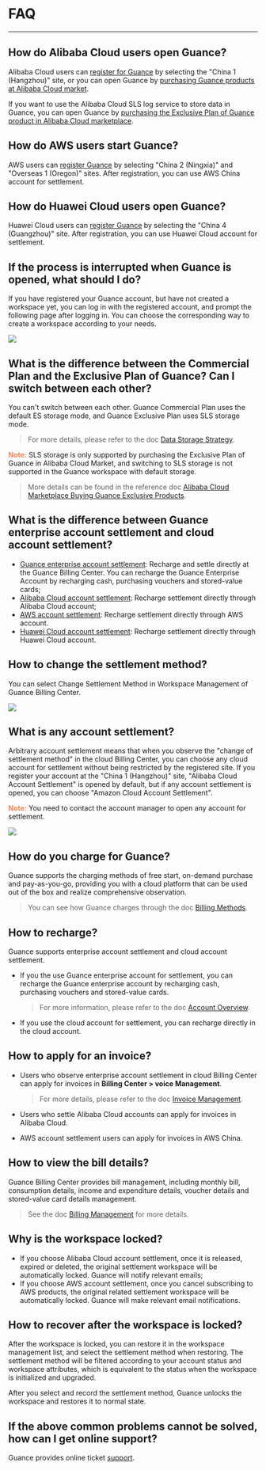 # FAQ
---

## How do Alibaba Cloud users open Guance?

Alibaba Cloud users can [register for Guance](../billing/commercial-register.md) by selecting the "China 1 (Hangzhou)" site, or you can open Guance by [purchasing Guance products at Alibaba Cloud market](../billing/commercial-aliyun.md).

If you want to use the Alibaba Cloud SLS log service to store data in Guance, you can open Guance by [purchasing the Exclusive Plan of Guance product in Alibaba Cloud marketplace](../billing/commercial-aliyun-sls.md).

## How do AWS users start Guance?

AWS users can [register Guance](../billing/commercial-register.md) by selecting "China 2 (Ningxia)" and "Overseas 1 (Oregon)" sites. After registration, you can use AWS China account for settlement.

## How do Huawei Cloud users open Guance?

Huawei Cloud users can [register Guance](../billing/commercial-register.md) by selecting the "China 4 (Guangzhou)" site. After registration, you can use Huawei Cloud account for settlement.

## If the process is interrupted when Guance is opened, what should I do?

If you have registered your Guance account, but have not created a workspace yet, you can log in with the registered account, and prompt the following page after logging in. You can choose the corresponding way to create a workspace according to your needs.

![](img/8.register_6.png)

## What is the difference between the Commercial Plan and the Exclusive Plan of Guance? Can I switch between each other?

You can't switch between each other. Guance Commercial Plan uses the default ES storage mode, and Guance Exclusive Plan uses SLS storage mode. 

> For more details, please refer to the doc [Data Storage Strategy](../billing/billing-method/data-storage.md#options).

<font color=coral>**Note:**</font> SLS storage is only supported by purchasing the Exclusive Plan of Guance in Alibaba Cloud Market, and switching to SLS storage is not supported in the Guance workspace with default storage. 

> More details can be found in the reference doc [Alibaba Cloud Marketplace Buying Guance Exclusive Products](../billing/commercial-aliyun-sls.md).

## What is the difference between Guance enterprise account settlement and cloud account settlement?

- [Guance enterprise account settlement](../billing/billing-account/enterprise-account.md): Recharge and settle directly at the Guance Billing Center. You can recharge the Guance Enterprise Account by recharging cash, purchasing vouchers and stored-value cards;
- [Alibaba Cloud account settlement](../billing/billing-account/aliyun-account.md): Recharge settlement directly through Alibaba Cloud account;
- [AWS account settlement](../billing/billing-account/aws-account.md): Recharge settlement directly through AWS account.
- [Huawei Cloud account settlement](../billing/billing-account/huaweicloud-account.md): Recharge settlement directly through Huawei Cloud account. 

## How to change the settlement method?

You can select Change Settlement Method in Workspace Management of Guance Billing Center.

![](img/9.upgrade_9.png)

## What is any account settlement?

Arbitrary account settlement means that when you observe the "change of settlement method" in the cloud Billing Center, you can choose any cloud account for settlement without being restricted by the registered site. If you register your account at the "China 1 (Hangzhou)" site, "Alibaba Cloud Account Settlement" is opened by default, but if any account settlement is opened, you can choose "Amazon Cloud Account Settlement".

<font color=coral>**Note:**</font> You need to contact the account manager to open any account for settlement.

![](img/9.upgrade_7.png)

## How do you charge for Guance?

Guance supports the charging methods of free start, on-demand purchase and pay-as-you-go, providing you with a cloud platform that can be used out of the box and realize comprehensive observation. 

> You can see how Guance charges through the doc [Billing Methods](../billing/billing-method/index.md).

## How to recharge?

Guance supports enterprise account settlement and cloud account settlement.

- If you the use Guance enterprise account for settlement, you can recharge the Guance enterprise account by recharging cash, purchasing vouchers and stored-value cards. 

    > For more information, please refer to the doc [Account Overview](../billing/cost-center/account-wallet/index.md).
- If you use the cloud account for settlement, you can recharge directly in the cloud account.

## How to apply for an invoice?

- Users who observe enterprise account settlement in cloud Billing Center can apply for invoices in **Billing Center > voice Management**. 

    > For more details, please refer to the doc [Invoice Management](../billing/cost-center/invoice-management.md).
- Users who settle Alibaba Cloud accounts can apply for invoices in Alibaba Cloud.
- AWS account settlement users can apply for invoices in AWS China.

## How to view the bill details?

Guance Billing Center provides bill management, including monthly bill, consumption details, income and expenditure details, voucher details and stored-value card details management. 

> See the doc [Billing Management](../billing/cost-center/billing-management.md) for more details.

## Why is the workspace locked?

- If you choose Alibaba Cloud account settlement, once it is released, expired or deleted, the original settlement workspace will be automatically locked. Guance will notify relevant emails;
- If you choose AWS account settlement, once you cancel subscribing to AWS products, the original related settlement workspace will be automatically locked. Guance will make relevant email notifications.

## How to recover after the workspace is locked?

After the workspace is locked, you can restore it in the workspace management list, and select the settlement method when restoring. The settlement method will be filtered according to your account status and workspace attributes, which is equivalent to the status when the workspace is initialized and upgraded.

After you select and record the settlement method, Guance unlocks the workspace and restores it to normal state.

## If the above common problems cannot be solved, how can I get online support?

Guance provides online ticket [support](../billing/cost-center/support-center.md).
